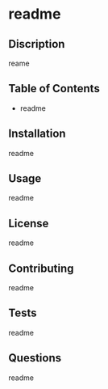 # readme
        
## Discription 
reame
        
## Table of Contents 
* readme
        
## Installation 
readme
        
## Usage 
readme
        
## License 
readme
        
## Contributing 
readme
        
## Tests 
readme
        
## Questions 
readme

        